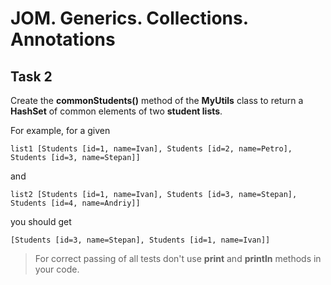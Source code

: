 # JOM. Generics. Collections. Annotations
## Task 2

Create the **commonStudents()** method of the **MyUtils** class to return a **HashSet** of common elements of two **student lists**.

For example, for a given
```
list1 [Students [id=1, name=Ivan], Students [id=2, name=Petro], Students [id=3, name=Stepan]]
```
and
```
list2 [Students [id=1, name=Ivan], Students [id=3, name=Stepan], Students [id=4, name=Andriy]]
```
you should get
```
[Students [id=3, name=Stepan], Students [id=1, name=Ivan]]
```
> For correct passing of all tests don't use **print** and **println** methods in your code.
